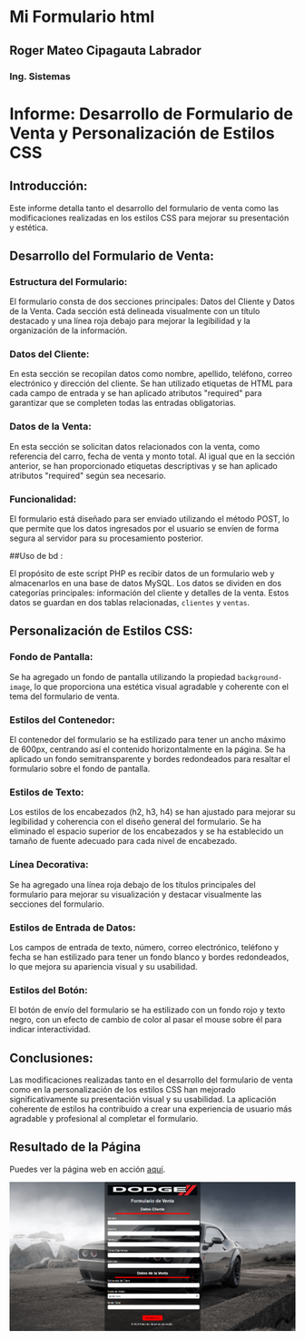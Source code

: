 
# **Mi Formulario html**
## Roger Mateo Cipagauta Labrador
### Ing. Sistemas

# Informe: Desarrollo de Formulario de Venta y Personalización de Estilos CSS

## Introducción:
Este informe detalla tanto el desarrollo del formulario de venta como las modificaciones realizadas en los estilos CSS para mejorar su presentación y estética.

## Desarrollo del Formulario de Venta:

### Estructura del Formulario:
El formulario consta de dos secciones principales: Datos del Cliente y Datos de la Venta. Cada sección está delineada visualmente con un título destacado y una línea roja debajo para mejorar la legibilidad y la organización de la información.

### Datos del Cliente:
En esta sección se recopilan datos como nombre, apellido, teléfono, correo electrónico y dirección del cliente. Se han utilizado etiquetas de HTML para cada campo de entrada y se han aplicado atributos "required" para garantizar que se completen todas las entradas obligatorias.

### Datos de la Venta:
En esta sección se solicitan datos relacionados con la venta, como referencia del carro, fecha de venta y monto total. Al igual que en la sección anterior, se han proporcionado etiquetas descriptivas y se han aplicado atributos "required" según sea necesario.

### Funcionalidad:
El formulario está diseñado para ser enviado utilizando el método POST, lo que permite que los datos ingresados por el usuario se envíen de forma segura al servidor para su procesamiento posterior.



##Uso de bd :

El propósito de este script PHP es recibir datos de un formulario web y almacenarlos en una base de datos MySQL. Los datos se dividen en dos categorías principales: información del cliente y detalles de la venta. Estos datos se guardan en dos tablas relacionadas, `clientes` y `ventas`.

## Personalización de Estilos CSS:

### Fondo de Pantalla:
Se ha agregado un fondo de pantalla utilizando la propiedad `background-image`, lo que proporciona una estética visual agradable y coherente con el tema del formulario de venta.

### Estilos del Contenedor:
El contenedor del formulario se ha estilizado para tener un ancho máximo de 600px, centrando así el contenido horizontalmente en la página. Se ha aplicado un fondo semitransparente y bordes redondeados para resaltar el formulario sobre el fondo de pantalla.

### Estilos de Texto:
Los estilos de los encabezados (h2, h3, h4) se han ajustado para mejorar su legibilidad y coherencia con el diseño general del formulario. Se ha eliminado el espacio superior de los encabezados y se ha establecido un tamaño de fuente adecuado para cada nivel de encabezado.

### Línea Decorativa:
Se ha agregado una línea roja debajo de los títulos principales del formulario para mejorar su visualización y destacar visualmente las secciones del formulario.

### Estilos de Entrada de Datos:
Los campos de entrada de texto, número, correo electrónico, teléfono y fecha se han estilizado para tener un fondo blanco y bordes redondeados, lo que mejora su apariencia visual y su usabilidad.

### Estilos del Botón:
El botón de envío del formulario se ha estilizado con un fondo rojo y texto negro, con un efecto de cambio de color al pasar el mouse sobre él para indicar interactividad.

## Conclusiones:
Las modificaciones realizadas tanto en el desarrollo del formulario de venta como en la personalización de los estilos CSS han mejorado significativamente su presentación visual y su usabilidad. La aplicación coherente de estilos ha contribuido a crear una experiencia de usuario más agradable y profesional al completar el formulario.



## Resultado de la Página
Puedes ver la página web en acción [aquí](https://roger-form-srt.netlify.app/).

![Formulario](https://github.com/RogerCipa7/congenial-octo-computing-machine/blob/main/form-dodge.png)
